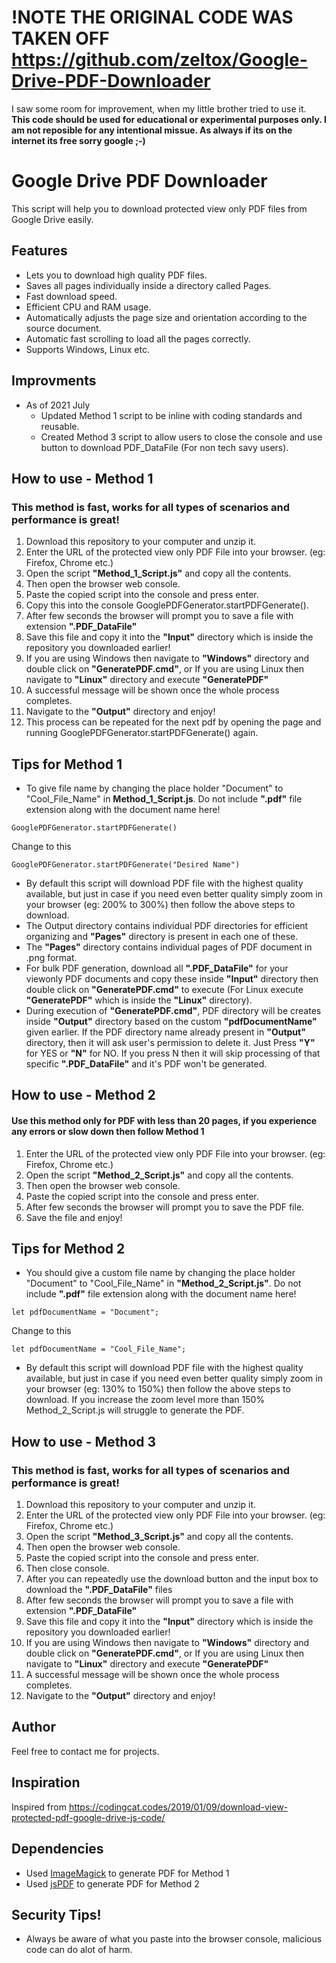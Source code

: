 # !NOTE THE ORIGINAL CODE WAS TAKEN OFF https://github.com/zeltox/Google-Drive-PDF-Downloader
I saw some room for improvement, when my little brother tried to use it. **This code should be used for educational or experimental purposes only. I am not reposible for any intentional missue. As always if its on the internet its free sorry google ;‑)**

# Google Drive PDF Downloader

This script will help you to download protected view only PDF files from Google Drive easily.

## Features
* Lets you to download high quality PDF files.
* Saves all pages individually inside a directory called Pages.
* Fast download speed.
* Efficient CPU and RAM usage.
* Automatically adjusts the page size and orientation according to the source document.
* Automatic fast scrolling to load all the pages correctly.
* Supports Windows, Linux etc.


## Improvments
* As of 2021 July
    * Updated Method 1 script to be inline with coding standards and reusable.
    * Created Method 3 script to allow users to close the console and use button to download PDF_DataFile (For non tech savy users).

## How to use - Method 1 
### This method is fast, works for all types of scenarios and performance is great!
1. Download this repository to your computer and unzip it.
2. Enter the URL of the protected view only PDF File into your browser. (eg: Firefox, Chrome etc.)
3. Open the script **"Method_1_Script.js"** and copy all the contents.
4. Then open the browser web console.
5. Paste the copied script into the console and press enter.
6. Copy this into the console GooglePDFGenerator.startPDFGenerate().
7. After few seconds the browser will prompt you to save a file with extension **".PDF_DataFile"**
8. Save this file and copy it into the **"Input"** directory which is inside the repository you downloaded earlier!
9. If you are using Windows then navigate to **"Windows"** directory and double click on **"GeneratePDF.cmd"**, or If you are using Linux then navigate to **"Linux"** directory and execute **"GeneratePDF"**
10. A successful message will be shown once the whole process completes.
11. Navigate to the **"Output"** directory and enjoy!
12. This process can be repeated for the next pdf by opening the page and running GooglePDFGenerator.startPDFGenerate() again.


## Tips for Method 1
* To give file name by changing the place holder "Document" to "Cool_File_Name" in  **Method_1_Script.js**. Do not include **".pdf"** file extension along with the document name here! 
```
GooglePDFGenerator.startPDFGenerate()
```
Change to this
```
GooglePDFGenerator.startPDFGenerate("Desired Name")
```
* By default this script will download PDF file with the highest quality available, but just in case if you need even better quality simply zoom in your browser (eg: 200% to 300%) then follow the above steps to download.
* The Output directory contains individual PDF directories for efficient organizing and **"Pages"** directory is present in each one of these.
* The **"Pages"** directory contains individual pages of PDF document in .png format.
* For bulk PDF generation, download all **".PDF_DataFile"** for your viewonly PDF documents and copy these inside **"Input"** directory then double click on **"GeneratePDF.cmd"** to execute (For Linux execute **"GeneratePDF"** which is inside the **"Linux"** directory).
* During execution of **"GeneratePDF.cmd"**, PDF directory will be creates inside **"Output"** directory based on the custom **"pdfDocumentName"** given earlier.
If the PDF directory name already present in **"Output"** directory, then it will ask user's permission to delete it. Just Press **"Y"** for YES or **"N"** for NO. If you press N then it will skip processing of that specific **".PDF_DataFile"** and it's PDF won't be generated.

## How to use - Method 2 
#### Use this method only for PDF with less than 20 pages, if you experience any errors or slow down then follow Method 1
1. Enter the URL of the protected view only PDF File into your browser. (eg: Firefox, Chrome etc.)
2. Open the script **"Method_2_Script.js"** and copy all the contents.
3. Then open the browser web console.
4. Paste the copied script into the console and press enter.
5. After few seconds the browser will prompt you to save the PDF file.
6. Save the file and enjoy!

## Tips for Method 2
* You should give a custom file name by changing the place holder "Document" to "Cool_File_Name" in **"Method_2_Script.js"**. Do not include **".pdf"** file extension along with the document name here! 
```
let pdfDocumentName = "Document";
```
Change to this
```
let pdfDocumentName = "Cool_File_Name"; 
```
* By default this script will download PDF file with the highest quality available, but just in case if you need even better quality simply zoom in your browser (eg: 130% to 150%) then follow the above steps to download. If you increase the zoom level more than 150% Method_2_Script.js will struggle to generate the PDF.

## How to use - Method 3
### This method is fast, works for all types of scenarios and performance is great!
1. Download this repository to your computer and unzip it.
2. Enter the URL of the protected view only PDF File into your browser. (eg: Firefox, Chrome etc.)
3. Open the script **"Method_3_Script.js"** and copy all the contents.
4. Then open the browser web console.
5. Paste the copied script into the console and press enter.
7. Then close console.
6. After you can repeatedly use the download button and the input box to download the **".PDF_DataFile"** files
7. After few seconds the browser will prompt you to save a file with extension **".PDF_DataFile"**
8. Save this file and copy it into the **"Input"** directory which is inside the repository you downloaded earlier!
9. If you are using Windows then navigate to **"Windows"** directory and double click on **"GeneratePDF.cmd"**, or If you are using Linux then navigate to **"Linux"** directory and execute **"GeneratePDF"**
10. A successful message will be shown once the whole process completes.
11. Navigate to the **"Output"** directory and enjoy!

## Author
Feel free to contact me for projects.

## Inspiration
Inspired from https://codingcat.codes/2019/01/09/download-view-protected-pdf-google-drive-js-code/

## Dependencies
* Used [ImageMagick](https://github.com/ImageMagick/ImageMagick/) to generate PDF for Method 1
* Used [jsPDF](https://github.com/MrRio/jsPDF) to generate PDF for Method 2


## Security Tips!
* Always be aware of what you paste into the browser console, malicious code can do alot of harm.




